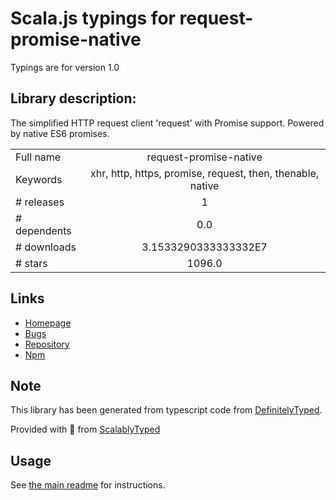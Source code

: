 
# Scala.js typings for request-promise-native

Typings are for version 1.0

## Library description:
The simplified HTTP request client 'request' with Promise support. Powered by native ES6 promises.

|                    |                 |
| ------------------ | :-------------: |
| Full name          | request-promise-native |
| Keywords           | xhr, http, https, promise, request, then, thenable, native |
| # releases         | 1 |
| # dependents       | 0.0 |
| # downloads        | 3.1533290333333332E7 |
| # stars            | 1096.0 |

## Links
- [Homepage](https://github.com/request/request-promise-native#readme)
- [Bugs](https://github.com/request/request-promise-native/issues)
- [Repository](https://github.com/request/request-promise-native)
- [Npm](https://www.npmjs.com/package/request-promise-native)
    


## Note
This library has been generated from typescript code from [DefinitelyTyped](https://definitelytyped.org).

Provided with :purple_heart: from [ScalablyTyped](https://github.com/oyvindberg/ScalablyTyped)

## Usage
See [the main readme](../../readme.md) for instructions.


